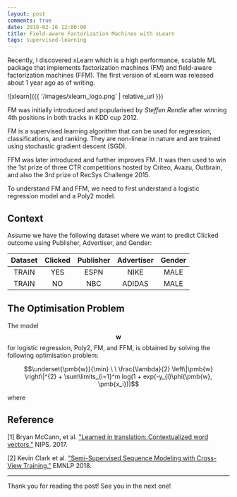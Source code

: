 ```yaml
---
layout: post
comments: true
date: 2019-02-16 12:00:00
title: Field-aware Factorization Machines with xLearn
tags: supervised-learning
---
```


Recently, I discovered xLearn which is a high performance, scalable ML package that implements factorization machines (FM) and field-aware factorization machines (FFM). The first version of xLearn was released about 1 year ago as of writing.

![xlearn]({{ '/images/xlearn_logo.png' | relative_url }})

<!-- more -->

FM was initially introduced and popularised by *Steffen Rendle* after winning 4th positions in both tracks in KDD cup 2012.

FM is a supervised learning algorithm that can be used for regression, classifications, and ranking. They are non-linear in nature and are trained using stochastic gradient descent (SGD).

FFM was later introduced and further improves FM. It was then used to win the 1st prize of three CTR competitions hosted by Criteo, Avazu, Outbrain, and also the 3rd prize of RecSys Challenge 2015.

To understand FM and FFM, we need to first understand a logistic regression model and a Poly2 model.

## Context

Assume we have the following dataset where we want to predict Clicked outcome using Publisher, Advertiser, and Gender:

<!-- <style>
.tablelines table, .tablelines td, .tablelines th {
        padding: 5px;
        }
</style> -->

| **Dataset** | **Clicked**  | **Publisher** | **Advertiser** | **Gender** |
| :---: | :---: | :---: | :---: | :---: |
| TRAIN | YES | ESPN | NIKE | MALE |
| TRAIN | NO | NBC | ADIDAS | MALE |
<!-- {: .tablelines} -->

## The Optimisation Problem

The model $$\pmb{w}$$ for logistic regression, Poly2, FM, and FFM, is obtained by solving the following optimisation problem:

$$\underset{\pmb{w}}{\min} \ \ \frac{\lambda}{2} \left\|\pmb{w} \right\|^{2} + \sum\limits_{i=1}^m log(1 + exp(-y_{i}\phi(\pmb{w}, \pmb{x_i}))$$

where


## Reference

[1] Bryan McCann, et al. ["Learned in translation: Contextualized word vectors."](https://arxiv.org/abs/1708.00107) NIPS. 2017.

[2] Kevin Clark et al. ["Semi-Supervised Sequence Modeling with Cross-View Training."](https://arxiv.org/abs/1809.08370) EMNLP 2018.

---

Thank you for reading the post! See you in the next one!
